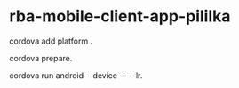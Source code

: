 # rba-mobile-client-app-pililka


<p>cordova add platform <android><ios>.</p>
<p>cordova prepare.</p>
<p>cordova run android --device -- --lr.</p>

